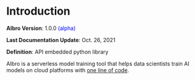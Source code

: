# Introduction

**AIbro Version**: 1.0.0 <span style="color:blue;">(alpha)</span>

**Last Documentation Update**: Oct. 26, 2021

**Definition**: API embedded python library

AIbro is a serverless model training tool that helps data scientists train AI models on cloud platforms with [one line of code](#step-3-the-magic-one-line-code).
